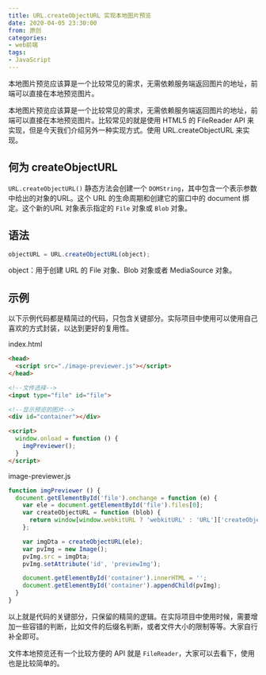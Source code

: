 ```yaml
---
title: URL.createObjectURL 实现本地图片预览
date: 2020-04-05 23:30:00
from: 原创
categories:
- web前端
tags:
- JavaScript
---
```


本地图片预览应该算是一个比较常见的需求，无需依赖服务端返回图片的地址，前端可以直接在本地预览图片。
 <!-- more -->

本地图片预览应该算是一个比较常见的需求，无需依赖服务端返回图片的地址，前端可以直接在本地预览图片。比较常见的就是使用 HTML5 的 FileReader API 来实现，但是今天我们介绍另外一种实现方式。使用 URL.createObjectURL 来实现。

## 何为 createObjectURL
`URL.createObjectURL()` 静态方法会创建一个 `DOMString`，其中包含一个表示参数中给出的对象的URL。这个 URL 的生命周期和创建它的窗口中的 document 绑定。这个新的URL 对象表示指定的 `File` 对象或 `Blob` 对象。

## 语法
```javascript
objectURL = URL.createObjectURL(object);
```
object：用于创建 URL 的 File 对象、Blob 对象或者 MediaSource 对象。​

## 示例
以下示例代码都是精简过的代码，只包含关键部分。实际项目中使用可以使用自己喜欢的方式封装，以达到更好的复用性。

index.html
```html
<head>
  <script src="./image-previewer.js"></script>
</head>

<!--文件选择-->
<input type="file" id="file">

<!--显示预览的图片-->
<div id="container"></div>

<script>
  window.onload = function () {
    imgPreviewer();  
  }
</script>
```
image-previewer.js
```javascript
function imgPreviewer () {
  document.getElementById('file').onchange = function (e) {
    var ele = document.getElementById('file').files[0];
    var createObjectURL = function (blob) {
      return window[window.webkitURL ? 'webkitURL' : 'URL']['createObjectURL'](blob);
    };

    var imgDta = createObjectURL(ele);
    var pvImg = new Image();
    pvImg.src = imgDta;
    pvImg.setAttribute('id', 'previewImg');

    document.getElementById('container').innerHTML = '';
    document.getElementById('container').appendChild(pvImg);
  }
}
```

以上就是代码的关键部分，只保留的精简的逻辑。在实际项目中使用时候，需要增加一些容错的判断，比如文件的后缀名判断，或者文件大小的限制等等。大家自行补全即可。

文件本地预览还有一个比较方便的 API 就是 `FileReader`，大家可以去看下，使用也是比较简单的。



